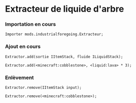 # Extracteur de liquide d'arbre

### Importation en cours

```zenscript
Importer mods.industrialforegoing.Extracteur;
```

### Ajout en cours

```zenscript
Extractor.add(sortie IItemStack, fluide ILiquidStack);

Extractor.add(<minecraft:cobblestone>, <liquid:lava> * 3);
```

### Enlèvement

```zenscript
Extractor.remove(IItemStack input);

Extractor.remove(<minecraft:cobblestone>);
```